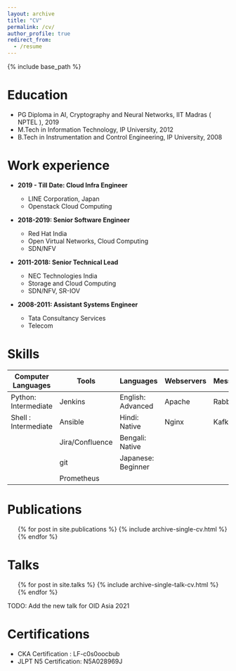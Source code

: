 ```yaml
---
layout: archive
title: "CV"
permalink: /cv/
author_profile: true
redirect_from:
  - /resume
---
```


{% include base_path %}

Education
======
* PG Diploma in AI, Cryptography and Neural Networks, IIT Madras ( NPTEL ), 2019
* M.Tech in Information Technology, IP University, 2012
* B.Tech in Instrumentation and Control Engineering, IP University, 2008

Work experience
======
* **2019 - Till Date: Cloud Infra Engineer**
  * LINE Corporation, Japan
  * Openstack Cloud Computing 

* **2018-2019: Senior Software Engineer**
  * Red Hat India
  * Open Virtual Networks, Cloud Computing
  * SDN/NFV
  
* **2011-2018: Senior Technical Lead**
  * NEC Technologies India
  * Storage and Cloud Computing 
  * SDN/NFV, SR-IOV

* **2008-2011: Assistant Systems Engineer**
  * Tata Consultancy Services
  * Telecom 
  
Skills
======

| Computer Languages| Tools| Languages|Webservers|Messaging|Platforms|
|--------------------|------|----------|---------|---------|---------|
| Python: Intermediate|Jenkins|English: Advanced|Apache|RabbitMq|Kubernetes|
| Shell : Intermediate|Ansible|Hindi: Native|Nginx|Kafka||
|                    | Jira/Confluence |Bengali: Native||||
|                    | git  |Japanese: Beginner||||
|                    |Prometheus|              ||||

Publications
======
  <ul>{% for post in site.publications %}
    {% include archive-single-cv.html %}
  {% endfor %}</ul>
  
Talks
======
  <ul>{% for post in site.talks %}
    {% include archive-single-talk-cv.html %}
  {% endfor %}</ul>
  TODO: Add the new talk for OID Asia 2021
  
Certifications
======
* CKA Certification : LF-c0s0oocbub
* JLPT N5 Certification: N5A028969J
